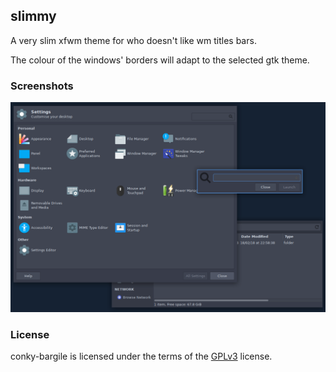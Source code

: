 ## slimmy
A very slim xfwm theme for who doesn't like wm titles bars.

The colour of the windows' borders will adapt to the selected gtk theme.

### Screenshots
[![screenshot](https://raw.githubusercontent.com/Noeljunior/slimmy/master/screenshot.png)](https://raw.githubusercontent.com/Noeljunior/slimmy/master/screenshot.png)

### License
conky-bargile is licensed under the terms of the [GPLv3](LICENSE.GPL) license.
